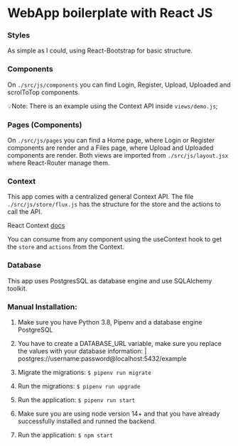 # WebApp boilerplate with React JS

### Styles
As simple as I could, using React-Bootstrap for basic structure.

### Components
On `./src/js/components` you can find Login, Register, Upload, Uploaded and scrolToTop components.

💡Note: There is an example using the Context API inside `views/demo.js`;

### Pages (Components)
On `./src/js/pages` you can find a Home page, where Login or Register components are render and a Files page, where Upload and Uploaded components are render. Both views are imported from `./src/js/layout.jsx` where React-Router manage them.

### Context
This app comes with a centralized general Context API. The file `./src/js/store/flux.js` has the structure for the store and the actions to call the API.

React Context [docs](https://reactjs.org/docs/context.html)

You can consume from any component using the useContext hook to get the `store` and `actions` from the Context.

### Database
This app uses PostgresSQL as database engine and use SQLAlchemy toolkit. 

### Manual Installation:

1. Make sure you have Python 3.8, Pipenv and a database engine PostgreSQL
2. You have to create a DATABASE_URL variable,  make sure you replace the values with your database information:
| postgres://username:password@localhost:5432/example

3. Migrate the migrations: `$ pipenv run migrate`
4. Run the migrations: `$ pipenv run upgrade`
5. Run the application: `$ pipenv run start`
6. Make sure you are using node version 14+ and that you have already successfully installed and runned the backend.
7. Run the application: `$ npm start`


